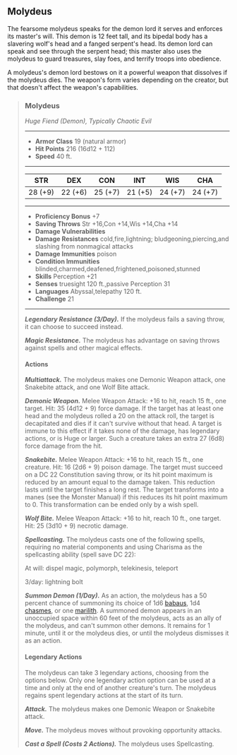 ## Molydeus
The fearsome molydeus speaks for the demon lord it serves and enforces its master's will. This demon is 12 feet tall, and its bipedal body has a slavering wolf's head and a fanged serpent's head. Its demon lord can speak and see through the serpent head; this master also uses the molydeus to guard treasures, slay foes, and terrify troops into obedience.

A molydeus's demon lord bestows on it a powerful weapon that dissolves if the molydeus dies. The weapon's form varies depending on the creator, but that doesn't affect the weapon's capabilities.

>### Molydeus
>*Huge Fiend (Demon), Typically Chaotic Evil*
>___
>- **Armor Class** 19 (natural armor)
>- **Hit Points** 216 (16d12 + 112)
>- **Speed** 40 ft.
>___
>|**STR**|**DEX**|**CON**|**INT**|**WIS**|**CHA**|
>|:---:|:---:|:---:|:---:|:---:|:---:|
>|28 (+9)|22 (+6)|25 (+7)|21 (+5)|24 (+7)|24 (+7)|
>
>___
>- **Proficiency Bonus** +7
>- **Saving Throws** Str +16,Con +14,Wis +14,Cha +14
>- **Damage Vulnerabilities** 
>- **Damage Resistances** cold,fire,lightning; bludgeoning,piercing,and slashing from nonmagical attacks
>- **Damage Immunities** poison
>- **Condition Immunities** blinded,charmed,deafened,frightened,poisoned,stunned
>- **Skills** Perception +21
>- **Senses** truesight 120 ft.,passive Perception 31
>- **Languages** Abyssal,telepathy 120 ft.
>- **Challenge** 21
>___
>***Legendary Resistance (3/Day).*** If the molydeus fails a saving throw, it can choose to succeed instead.
>
>***Magic Resistance.*** The molydeus has advantage on saving throws against spells and other magical effects.
>
>#### Actions
>***Multiattack.*** The molydeus makes one Demonic Weapon attack, one Snakebite attack, and one Wolf Bite attack.
>
>***Demonic Weapon.*** Melee Weapon Attack: +16 to hit, reach 15 ft., one target. Hit: 35 (4d12 + 9) force damage. If the target has at least one head and the molydeus rolled a 20 on the attack roll, the target is decapitated and dies if it can't survive without that head. A target is immune to this effect if it takes none of the damage, has legendary actions, or is Huge or larger. Such a creature takes an extra 27 (6d8) force damage from the hit.
>
>***Snakebite.*** Melee Weapon Attack: +16 to hit, reach 15 ft., one creature. Hit: 16 (2d6 + 9) poison damage. The target must succeed on a DC 22 Constitution saving throw, or its hit point maximum is reduced by an amount equal to the damage taken. This reduction lasts until the target finishes a long rest. The target transforms into a manes (see the Monster Manual) if this reduces its hit point maximum to 0. This transformation can be ended only by a wish spell.
>
>***Wolf Bite.*** Melee Weapon Attack: +16 to hit, reach 10 ft., one target. Hit: 25 (3d10 + 9) necrotic damage.
>
>***Spellcasting.*** The molydeus casts one of the following spells, requiring no material components and using Charisma as the spellcasting ability (spell save DC 22):
>
>At will: dispel magic, polymorph, telekinesis, teleport
>
>3/day: lightning bolt
>
>***Summon Demon (1/Day).*** As an action, the molydeus has a 50 percent chance of summoning its choice of 1d6 [babaus](#babau), 1d4 [chasmes](#chasme), or one [marilith](#marilith). A summoned demon appears in an unoccupied space within 60 feet of the molydeus, acts as an ally of the molydeus, and can't summon other demons. It remains for 1 minute, until it or the molydeus dies, or until the molydeus dismisses it as an action.
>
>#### Legendary Actions
>The molydeus can take 3 legendary actions, choosing from the options below. Only one legendary action option can be used at a time and only at the end of another creature's turn. The molydeus regains spent legendary actions at the start of its turn.
>
>***Attack.*** The molydeus makes one Demonic Weapon or Snakebite attack.
>
>***Move.*** The molydeus moves without provoking opportunity attacks.
>
>***Cast a Spell (Costs 2 Actions).*** The molydeus uses Spellcasting.
>
